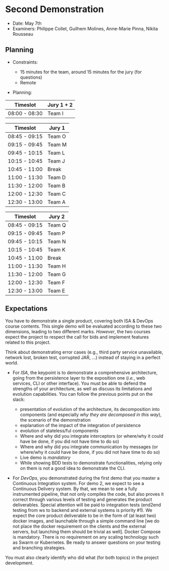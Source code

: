 # Second Demonstration

  * Date: May 7th
  * Examiners: Philippe Collet, Guilhem Molines, Anne-Marie Pinna, Nikita Rousseau

## Planning

  * Constraints: 
    * 15 minutes for the team, around 15 minutes for the jury (for questions)
    * Remote

  * Planning:
  
| Timeslot      | Jury 1 + 2    |
|---------------|---------------|
| 08:00 - 08:30 | Team  I       | 

| Timeslot      | Jury 1  | 
|---------------|---------| 
| 08:45 - 09:15 | Team  O |
| 09:15 - 09:45 | Team  M |
| 09:45 - 10:15 | Team  L |
| 10:15 - 10:45 | Team  J | 
| 10:45 - 11:00 | Break   | 
| 11:00 - 11:30 | Team  D |
| 11:30 - 12:00 | Team  B |
| 12:00 - 12:30 | Team  C |
| 12:30 - 13:00 | Team  A |

| Timeslot      | Jury 2  | 
|---------------|---------| 
| 08:45 - 09:15 | Team  Q |
| 09:15 - 09:45 | Team  P |
| 09:45 - 10:15 | Team  N |
| 10:15 - 10:45 | Team  K | 
| 10:45 - 11:00 | Break   | 
| 11:00 - 11:30 | Team  H |
| 11:30 - 12:00 | Team  G |
| 12:00 - 12:30 | Team  F |
| 12:30 - 13:00 | Team  E |


## Expectations

You have to demonstrate a single product, covering both ISA & DevOps course contents. This single demo will be evaluated according to these two dimensions, leading to two different marks. *However*, the two courses expect the project to respect the call for bids and implement features related to this project.

Think about demonstrating error cases (e.g., third party service unavailable, network lost, broken test, corrupted JAR, ...) instead of staying in a perfect world. 

  * For *ISA*, the keypoint is to demonstrate a comprehensive architecture, going from the persistence layer to the exposition one (_i.e._, web services, CLI or other interface). You must be able to defend the strengths of your architecture, as well as discuss its limitations and evolution capabilities. You can follow the previous points put on the slack:
     * presentation of evolution of the architecture, its decomposition into components (and especially *why they are decomposed in this way*), the scenario of the demonstration
     * explanation of the impact of the integration of persistence
     * evolution of stateless/ful components
     * Where and why did you integrate interceptors (or where/why it could have be done, if you did not have time to do so)
     * Where and why did you integrate communication by messages (or where/why it could have be done, if you did not have time to do so)
     * Live demo is *mandatory*
     * While showing BDD tests to demonstrate functionalities, relying only on them is not a good idea to demonstrate the CLI.
    
  * For *DevOps*, you demonstrated during the first demo that you master a Continuous Integration system. For demo 2, we expect to see a Continuous Delivery system. By that, we mean to see a fully instrumented pipeline, that not only compiles the code, but also proves it correct through various levels of testing and generates the product deliverables. Special attention will be paid to integration tests (end2end testing from ws to backend and external systems is priority #1). We expect the core product deliverable to be in the form of (at least two) docker images, and launchable through a simple command line [we do not place the docker requirement on the clients and the external servers, but launching them should be trivial as well]. Docker Compose is mandatory. There is no requirement on any scaling technology such as Swarm or Kubernetes. Be ready to answer questions on your testing and branching strategies.

You must also clearly identify who did what (for both topics) in the project development.
